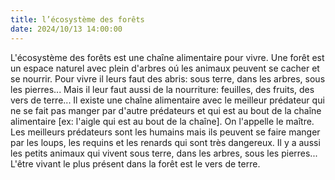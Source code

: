```yaml
---
title: l’écosystème des forêts
date: 2024/10/13 14:00:00
---
```

L'écosystème des forêts est une chaîne alimentaire pour vivre. Une forêt est un espace naturel avec plein d'arbres oú les animaux peuvent se cacher et se nourrir. Pour vivre il leurs faut des abris: sous terre, dans les arbres, sous les pierres... Mais il leur faut aussi de la nourriture: feuilles, des fruits, des vers de terre... Il existe une chaîne alimentaire avec le meilleur prédateur qui ne se fait pas manger par d'autre prédateurs et qui est au bout de la chaîne alimentaire [ex: l'aigle qui est au bout de la chaîne]. On l'appelle le maître. Les meilleurs prédateurs sont les humains mais ils peuvent se faire manger par les loups, les requins et les renards qui sont très dangereux. Il y a aussi les petits animaux qui vivent sous terre, dans les arbres, sous les pierres...
L'être vivant le plus présent dans la forêt est le vers de terre.





